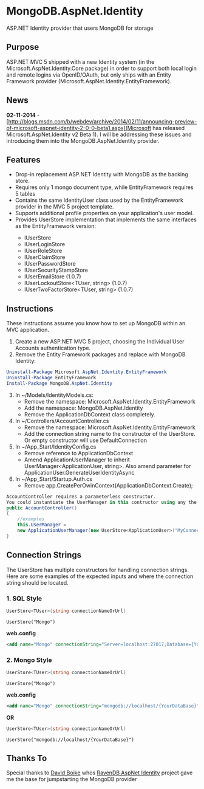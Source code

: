 MongoDB.AspNet.Identity
=======================

ASP.NET Identity provider that users MongoDB for storage

## Purpose ##

ASP.NET MVC 5 shipped with a new Identity system (in the Microsoft.AspNet.Identity.Core package) in order to support both local login and remote logins via OpenID/OAuth, but only ships with an
Entity Framework provider (Microsoft.AspNet.Identity.EntityFramework).

## News ##
__02-11-2014__ - [http://blogs.msdn.com/b/webdev/archive/2014/02/11/announcing-preview-of-microsoft-aspnet-identity-2-0-0-beta1.aspx](Microsoft has released Microsoft.AspNet.Identity v2 Beta 1). I will be addressing these issues and introducing them into the MongoDB.AspNet.Identity provider.

## Features ##
* Drop-in replacement ASP.NET Identity with MongoDB as the backing store.
* Requires only 1 mongo document type, while EntityFramework requires 5 tables
* Contains the same IdentityUser class used by the EntityFramework provider in the MVC 5 project template.
* Supports additional profile properties on your application's user model.
* Provides UserStore<TUser> implementation that implements the same interfaces as the EntityFramework version:
    * IUserStore<TUser>
    * IUserLoginStore<TUser>
    * IUserRoleStore<TUser>
    * IUserClaimStore<TUser>
    * IUserPasswordStore<TUser>
    * IUserSecurityStampStore<TUser>
    * IUserEmailStore<TUser> (1.0.7)
    * IUserLockoutStore<TUser, string> (1.0.7)
    * IUserTwoFactorStore<TUser, string> (1.0.7)

## Instructions ##
These instructions assume you know how to set up MongoDB within an MVC application.

1. Create a new ASP.NET MVC 5 project, choosing the Individual User Accounts authentication type.
2. Remove the Entity Framework packages and replace with MongoDB Identity:

```PowerShell
Uninstall-Package Microsoft.AspNet.Identity.EntityFramework
Uninstall-Package EntityFramework
Install-Package MongoDB.AspNet.Identity
```
    
3. In ~/Models/IdentityModels.cs:
    * Remove the namespace: Microsoft.AspNet.Identity.EntityFramework
    * Add the namespace: MongoDB.AspNet.Identity
	* Remove the ApplicationDbContext class completely.
4. In ~/Controllers/AccountController.cs
    * Remove the namespace: Microsoft.AspNet.Identity.EntityFramework
    * Add the connection string name to the constructor of the UserStore. Or empty constructor will use DefaultConnection
5. In ~/App_Start/IdentityConfig.cs
    * Remove reference to ApplicationDbContext
    * Amend ApplicationUserManager to inherit UserManager<ApplicationUser, string>. Also amend parameter for ApplicationUser.GenerateUserIdentityAsync
6. In ~/App_Start/Startup.Auth.cs
    * Remove app.CreatePerOwinContext<ApplicationDbContext>(ApplicationDbContext.Create);

```C#
AccountController requires a parameterless constructor. 
You could instantiate the UserManager in this contructor using any the UserStore constructors.
public AccountController()
{
    //examples
    this.UserManager = 
    new ApplicationUserManager(new UserStore<ApplicationUser>("MyConnection"));
}
```

## Connection Strings ##
The UserStore has multiple constructors for handling connection strings. Here are some examples of the expected inputs and where the connection string should be located.

### 1. SQL Style ###
```C#
UserStore<TUser>(string connectionNameOrUrl)
```
<code>UserStore<TUser>("Mongo")</code>

**web.config**
```xml
<add name="Mongo" connectionString="Server=localhost:27017;Database={YourDataBase}" />
```

### 2. Mongo Style ###
```C#
UserStore<TUser>(string connectionNameOrUrl)
```
<code>UserStore<TUser>("Mongo")</code>

**web.config**
```xml
<add name="Mongo" connectionString="mongodb://localhost/{YourDataBase}" />
```

**OR**

```C#
UserStore<TUser>(string connectionNameOrUrl)
```
<code>UserStore<TUser>("mongodb://localhost/{YourDataBase}")</code>


## Thanks To ##

Special thanks to [David Boike](https://github.com/DavidBoike) whos [RavenDB AspNet Identity](https://github.com/ILMServices/RavenDB.AspNet.Identity) project gave me the base for jumpstarting the MongoDB provider
